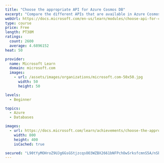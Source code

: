 ```yaml
---
title: "Choose the appropriate API for Azure Cosmos DB"
excerpt: "Compare the different APIs that are available in Azure Cosmos DB, highlighting and contrasting the different scenarios that would make them a good choice for a company."
webUrl: https://docs.microsoft.com/en-us/learn/modules/choose-api-for-cosmos-db/
type: course
price: Free
length: PT38M
ratings:
  count: 2600
  average: 4.6896152
heat: 50

provider:
  name: Microsoft Learn
  domain: microsoft.com
  images:
    - url: /assets/images/organizations/microsoft.com-50x50.jpg
      width: 50
      height: 50

levels:
  - Beginner

topics:
  - Azure
  - Databases

images:
  - url: https://docs.microsoft.com/learn/achievements/choose-the-appropriate-api-for-cosmos-db-storage-social.png
    width: 800
    height: 400
    isCached: true

secured: "L90tYyMOHroZ9UJg6GsGStjzcqsOO3WZBX2661bNFPchOwSrksfcmnS5A/nSbcw5eJz6ac6FEvqygP5o6HJLqnDf79oOJvhCh1q1I6iVuLfDPi69RLwt3UlAZffeS15jjBoZObRgDoYCTNsppDvfgDrLfGGkteH0gCFs/Gymks6R3dlPPLvcdcX713qrGOYisFM3xLZo+clZL4xp8g5twtHJZH1wFCbGSonoLuEkxmizVSS5kli4szPib5cWpX4F/X3Ykra6Vv404IjjO4mtCu62Xt0tMY5O7l3fqj1CNNzAt43wjfD69B+kUwQkGHnT9YtGVm8xEQkgs+q8sl3y2KyFDCRjBJyrFeoWC8GG5cd+hX6ogtb+HsxyczuKa/rJxA2HIeqtRiOcqBqZzN+MsU2R6ixvFIA+hoVi3jHqGxs=;EZ3XpeEJtq9mKOfEuitgog=="
---
```


